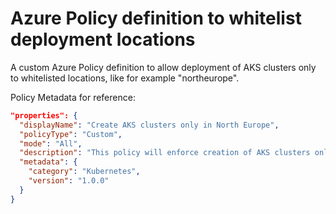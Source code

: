 # Azure Policy definition to whitelist deployment locations

A custom Azure Policy definition to allow deployment of AKS clusters only to whitelisted locations, like for example "northeurope".

Policy Metadata for reference:

``` json
"properties": {
  "displayName": "Create AKS clusters only in North Europe",
  "policyType": "Custom",
  "mode": "All",
  "description": "This policy will enforce creation of AKS clusters only in North Europe location.",
  "metadata": {
    "category": "Kubernetes",
    "version": "1.0.0"
  }
}
```
